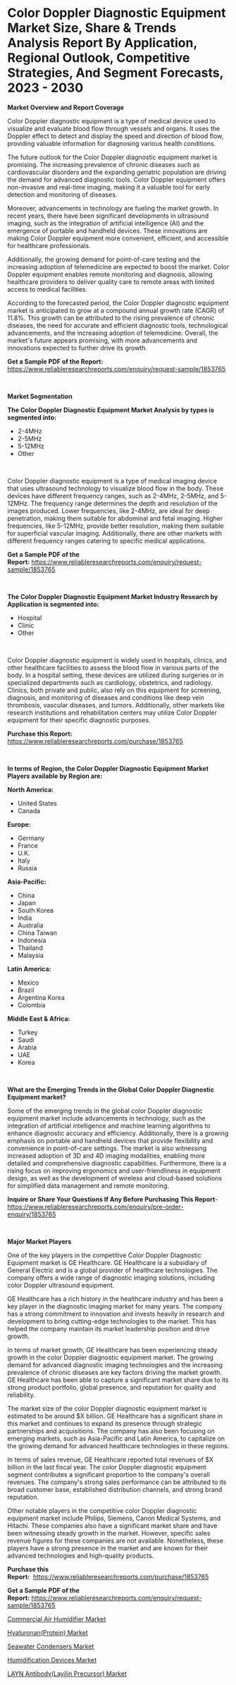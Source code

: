 <p><h1>Color Doppler Diagnostic Equipment Market Size, Share & Trends Analysis Report By Application, Regional Outlook, Competitive Strategies, And Segment Forecasts, 2023 - 2030</h1></p><p><strong>Market Overview and Report Coverage</strong></p>
<p><p>Color Doppler diagnostic equipment is a type of medical device used to visualize and evaluate blood flow through vessels and organs. It uses the Doppler effect to detect and display the speed and direction of blood flow, providing valuable information for diagnosing various health conditions.</p><p>The future outlook for the Color Doppler diagnostic equipment market is promising. The increasing prevalence of chronic diseases such as cardiovascular disorders and the expanding geriatric population are driving the demand for advanced diagnostic tools. Color Doppler equipment offers non-invasive and real-time imaging, making it a valuable tool for early detection and monitoring of diseases.</p><p>Moreover, advancements in technology are fueling the market growth. In recent years, there have been significant developments in ultrasound imaging, such as the integration of artificial intelligence (AI) and the emergence of portable and handheld devices. These innovations are making Color Doppler equipment more convenient, efficient, and accessible for healthcare professionals.</p><p>Additionally, the growing demand for point-of-care testing and the increasing adoption of telemedicine are expected to boost the market. Color Doppler equipment enables remote monitoring and diagnosis, allowing healthcare providers to deliver quality care to remote areas with limited access to medical facilities.</p><p>According to the forecasted period, the Color Doppler diagnostic equipment market is anticipated to grow at a compound annual growth rate (CAGR) of 11.8%. This growth can be attributed to the rising prevalence of chronic diseases, the need for accurate and efficient diagnostic tools, technological advancements, and the increasing adoption of telemedicine. Overall, the market's future appears promising, with more advancements and innovations expected to further drive its growth.</p></p>
<p><strong>Get a Sample PDF of the Report:</strong> <a href="https://www.reliableresearchreports.com/enquiry/request-sample/1853765">https://www.reliableresearchreports.com/enquiry/request-sample/1853765</a></p>
<p>&nbsp;</p>
<p><strong>Market Segmentation</strong></p>
<p><strong>The Color Doppler Diagnostic Equipment Market Analysis by types is segmented into:</strong></p>
<p><ul><li>2-4MHz</li><li>2-5MHz</li><li>5-12MHz</li><li>Other</li></ul></p>
<p>&nbsp;</p>
<p><p>Color Doppler diagnostic equipment is a type of medical imaging device that uses ultrasound technology to visualize blood flow in the body. These devices have different frequency ranges, such as 2-4MHz, 2-5MHz, and 5-12MHz. The frequency range determines the depth and resolution of the images produced. Lower frequencies, like 2-4MHz, are ideal for deep penetration, making them suitable for abdominal and fetal imaging. Higher frequencies, like 5-12MHz, provide better resolution, making them suitable for superficial vascular imaging. Additionally, there are other markets with different frequency ranges catering to specific medical applications.</p></p>
<p><strong>Get a Sample PDF of the Report:</strong>&nbsp;<a href="https://www.reliableresearchreports.com/enquiry/request-sample/1853765">https://www.reliableresearchreports.com/enquiry/request-sample/1853765</a></p>
<p>&nbsp;</p>
<p><strong>The Color Doppler Diagnostic Equipment Market Industry Research by Application is segmented into:</strong></p>
<p><ul><li>Hospital</li><li>Clinic</li><li>Other</li></ul></p>
<p>&nbsp;</p>
<p><p>Color Doppler diagnostic equipment is widely used in hospitals, clinics, and other healthcare facilities to assess the blood flow in various parts of the body. In a hospital setting, these devices are utilized during surgeries or in specialized departments such as cardiology, obstetrics, and radiology. Clinics, both private and public, also rely on this equipment for screening, diagnosis, and monitoring of diseases and conditions like deep vein thrombosis, vascular diseases, and tumors. Additionally, other markets like research institutions and rehabilitation centers may utilize Color Doppler equipment for their specific diagnostic purposes.</p></p>
<p><strong>Purchase this Report:</strong>&nbsp; <a href="https://www.reliableresearchreports.com/purchase/1853765">https://www.reliableresearchreports.com/purchase/1853765</a></p>
<p>&nbsp;</p>
<p><strong>In terms of Region, the Color Doppler Diagnostic Equipment Market Players available by Region are:</strong></p>
<p>
    <p> <strong> North America: </strong>
        <ul>
            <li>United States</li>
            <li>Canada</li>
        </ul>
        </p> 
    <p> <strong> Europe: </strong>
        <ul>
            <li>Germany</li>
            <li>France</li>
            <li>U.K.</li>
            <li>Italy</li>
            <li>Russia</li>
        </ul>
        </p> 
    <p> <strong> Asia-Pacific: </strong>
        <ul>
            <li>China</li>
            <li>Japan</li>
            <li>South Korea</li>
            <li>India</li>
            <li>Australia</li>
            <li>China Taiwan</li>
            <li>Indonesia</li>
            <li>Thailand</li>
            <li>Malaysia</li>
        </ul>
        </p> 
    <p> <strong> Latin America: </strong>
        <ul>
            <li>Mexico</li>
            <li>Brazil</li>
            <li>Argentina Korea</li>
            <li>Colombia</li>
        </ul>
        </p> 
    <p> <strong> Middle East & Africa: </strong>
        <ul>
            <li>Turkey</li>
            <li>Saudi</li>
            <li>Arabia</li>
            <li>UAE</li>
            <li>Korea</li>
        </ul>
    </p>
    </p>
<p>&nbsp;</p>
<p><strong>What are the Emerging Trends in the Global Color Doppler Diagnostic Equipment market?</strong></p>
<p><p>Some of the emerging trends in the global color Doppler diagnostic equipment market include advancements in technology, such as the integration of artificial intelligence and machine learning algorithms to enhance diagnostic accuracy and efficiency. Additionally, there is a growing emphasis on portable and handheld devices that provide flexibility and convenience in point-of-care settings. The market is also witnessing increased adoption of 3D and 4D imaging modalities, enabling more detailed and comprehensive diagnostic capabilities. Furthermore, there is a rising focus on improving ergonomics and user-friendliness in equipment design, as well as the development of wireless and cloud-based solutions for simplified data management and remote monitoring.</p></p>
<p><strong>Inquire or Share Your Questions If Any Before Purchasing This Report</strong>- <a href="https://www.reliableresearchreports.com/enquiry/pre-order-enquiry/1853765">https://www.reliableresearchreports.com/enquiry/pre-order-enquiry/1853765</a></p>
<p>&nbsp;</p>
<p><strong>Major Market Players</strong></p>
<p><p>One of the key players in the competitive Color Doppler Diagnostic Equipment market is GE Healthcare. GE Healthcare is a subsidiary of General Electric and is a global provider of healthcare technologies. The company offers a wide range of diagnostic imaging solutions, including color Doppler ultrasound equipment. </p><p>GE Healthcare has a rich history in the healthcare industry and has been a key player in the diagnostic imaging market for many years. The company has a strong commitment to innovation and invests heavily in research and development to bring cutting-edge technologies to the market. This has helped the company maintain its market leadership position and drive growth.</p><p>In terms of market growth, GE Healthcare has been experiencing steady growth in the color Doppler diagnostic equipment market. The growing demand for advanced diagnostic imaging technologies and the increasing prevalence of chronic diseases are key factors driving the market growth. GE Healthcare has been able to capture a significant market share due to its strong product portfolio, global presence, and reputation for quality and reliability.</p><p>The market size of the color Doppler diagnostic equipment market is estimated to be around $X billion. GE Healthcare has a significant share in this market and continues to expand its presence through strategic partnerships and acquisitions. The company has also been focusing on emerging markets, such as Asia-Pacific and Latin America, to capitalize on the growing demand for advanced healthcare technologies in these regions.</p><p>In terms of sales revenue, GE Healthcare reported total revenues of $X billion in the last fiscal year. The color Doppler diagnostic equipment segment contributes a significant proportion to the company's overall revenues. The company's strong sales performance can be attributed to its broad customer base, established distribution channels, and strong brand reputation.</p><p>Other notable players in the competitive color Doppler diagnostic equipment market include Philips, Siemens, Canon Medical Systems, and Hitachi. These companies also have a significant market share and have been witnessing steady growth in the market. However, specific sales revenue figures for these companies are not available. Nonetheless, these players have a strong presence in the market and are known for their advanced technologies and high-quality products.</p></p>
<p><strong>Purchase this Report:</strong>&nbsp;&nbsp;<a href="https://www.reliableresearchreports.com/purchase/1853765">https://www.reliableresearchreports.com/purchase/1853765</a></p>
<p></p>
<p><strong>Get a Sample PDF of the Report:</strong>&nbsp;<a href="https://www.reliableresearchreports.com/enquiry/request-sample/1853765">https://www.reliableresearchreports.com/enquiry/request-sample/1853765</a></p>
<p><p><a href="https://medium.com/@klrahulrp23/commercial-air-humidifier-market-competitive-analysis-market-trends-and-forecast-to-2030-4105d2afb97e">Commercial Air Humidifier Market</a></p><p><a href="https://www.linkedin.com/pulse/hyaluronanprotein-market-research-report-unlocks-analysis-11dfc/">Hyaluronan(Protein) Market</a></p><p><a href="https://github.com/gshchiplitsov/Market-Research-Report-List-1/blob/main/seawater-condensers-market.md">Seawater Condensers Market</a></p><p><a href="https://medium.com/@nayanmongiarp23/humidification-devices-market-size-market-outlook-and-market-forecast-2023-to-2030-b5798b9c953d">Humidification Devices Market</a></p><p><a href="https://www.linkedin.com/pulse/layn-antibodylayilin-precursor-market-size-2023-2030-global-zjkye/">LAYN Antibody(Layilin Precursor) Market</a></p></p>